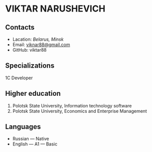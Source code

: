 # VIKTAR NARUSHEVICH



## Contacts
* Lacation: *Belarus, Minsk*
* Email: viknar88@gmail.com
* GitHub: viktar88



## Specializations
1C Developer



## Higher education
1. Polotsk State University, Information technology software
2. Polotsk State University, Economics and Enterprise Management


## Languages
* Russian — Native
* English — A1 — Basic

